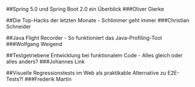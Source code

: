 ##Spring 5.0 und Spring Boot 2.0 ein Überblick
###Oliver Gierke

##Die Top-Hacks der letzten Monate - Schlimmer geht immer
###Christian Schneider

##Java Flight Recorder - So funktioniert das Java-Profiling-Tool
###Wolfgang Weigend

##Testgetriebene Entwicklung bei funktionalem Code - Alles gleich oder alles anders?
###Johannes Link

##Visuelle Regressionstests im Web als praktikable Alternative zu E2E-Tests?!
###Frederik Martin